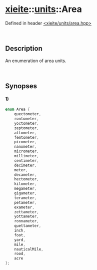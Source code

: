 # [xieite](../../xieite.md)\:\:[units](../../units.md)\:\:Area
Defined in header [<xieite/units/area.hpp>](../../../include/xieite/units/area.hpp)

&nbsp;

## Description
An enumeration of area units.

&nbsp;

## Synopses
#### 1)
```cpp
enum Area {
	quectometer,
	rontometer,
	yoctometer,
	zeptometer,
	attometer,
	femtometer,
	picometer,
	nanometer,
	micrometer,
	millimeter,
	centimeter,
	decimeter,
	meter,
	decameter,
	hectometer,
	kilometer,
	megameter,
	gigameter,
	terameter,
	petameter,
	exameter,
	zettameter,
	yottameter,
	ronnameter,
	quettameter,
	inch,
	foot,
	yard,
	mile,
	nauticalMile,
	rood,
	acre
};
```
